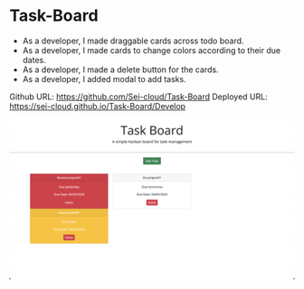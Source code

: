 # Task-Board
* As a developer, I made draggable cards across todo board.
* As a developer, I made cards to change colors according to their due dates.
* As a developer, I made a delete button for the cards.
* As a developer, I added modal to add tasks.

Github URL: https://github.com/Sei-cloud/Task-Board
Deployed URL: https://sei-cloud.github.io/Task-Board/Develop

![task-board](./Assets/task-board.png)
